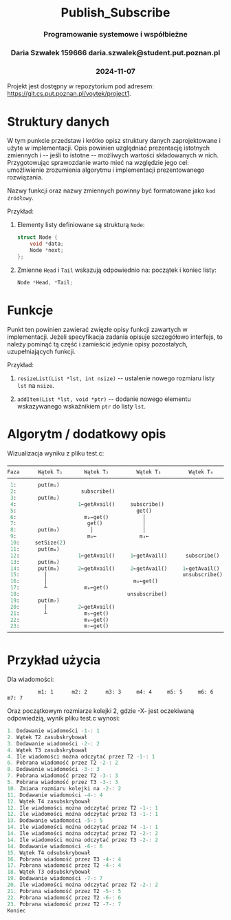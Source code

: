 <div align="center">
  <h1>Publish_Subscribe</h1>
  <h3>Programowanie systemowe i współbieżne</h3>
  <h3>Daria Szwałek 159666 daria.szwalek@student.put.poznan.pl </h3>
  <h3>2024-11-07</h3>
</div> 


Projekt jest dostępny w repozytorium pod adresem:  
<https://git.cs.put.poznan.pl/voytek/project1>.


# Struktury danych

W tym punkcie przedstaw i krótko opisz struktury danych zaprojektowane i użyte
w implementacji.  Opis powinien uzględniać prezentację istotnych zmiennych i
-- jeśli to istotne -- możliwych wartości składowanych w nich.  Przygotowując
sprawozdanie warto mieć na względzie jego cel: umożliwienie zrozumienia
algorytmu i implementacji prezentowanego rozwiązania.

Nazwy funkcji oraz nazwy zmiennych powinny być formatowane jako `kod źródłowy`.

Przykład:

1. Elementy listy definiowane są strukturą `Node`:

   ```C
   struct Node {
       void *data;
       Node *next;
   };
   ```

1. Zmienne `Head` i `Tail` wskazują odpowiednio na: początek i koniec listy:

   ```C
   Node *Head, *Tail;
   ```

# Funkcje

Punkt ten powinien zawierać zwięzłe opisy funkcji zawartych w implementacji.
Jeżeli specyfikacja zadania opisuje szczegółowo interfejs, to należy pominąć tą
część i zamieścić jedynie opisy pozostałych, uzupełniających funkcji.

Przykład:

1. `resizeList(List *lst, int nsize)` -- ustalenie nowego rozmiaru listy `lst`
   na `nsize`.

1. `addItem(List *lst, void *ptr)` -- dodanie nowego elementu wskazywanego
   wskaźnikiem `ptr` do listy `lst`.


# Algorytm / dodatkowy opis

Wizualizacja wyniku z pliku test.c:
```python
─────────────────────────────────────────────────────────────────────────
Faza      Wątek T₁       Wątek T₂         Wątek T₃         Wątek T₄
─────────────────────────────────────────────────────────────────────────
 1:       put(m₁)
 2:                     subscribe()
 3:       put(m₂)
 4:                    1←getAvail()     subscribe()
 5:                                       get()
 6:                      m₂←get()           │
 7:                       get()             │
 8:       put(m₃)          │                │
 9:                       m₃←              m₃←
 10:     setSize(2)
 11:      put(m₄)
 12:                   1←getAvail()     1←getAvail()      subscribe()
 13:      put(m₅)
 14:      put(m₆)      2←getAvail()     2←getAvail()     1←getAvail()
 15:        │                                            unsubscribe()
 16:        │                            m₄←get()
 17:        ┴            m₄←get()
 18:                                   unsubscribe()
 19:      put(m₇)
 20:        │          2←getAvail()
 21:        ┴            m₅←get()
 22:                     m₆←get()
 23:                     m₇←get()
─────────────────────────────────────────────────────────────────────────
```


# Przykład użycia

Dla wiadomości:
```
          m1: 1      m2: 2      m3: 3     m4: 4     m5: 5     m6: 6     m7: 7
```
Oraz początkowym rozmiarze kolejki 2, gdzie -X- jest oczekiwaną odpowiedzią, wynik pliku test.c wynosi:
```c
1. Dodawanie wiadomości -1-: 1
2. Wątek T2 zasubskrybował
3. Dodawanie wiadomości -2-: 2
4. Wątek T3 zasubskrybował
4. Ile wiadomości można odczytać przez T2 -1-: 1
6. Pobrana wiadomość przez T2 -2-: 2
8. Dodawanie wiadomości -3-: 3
7. Pobrana wiadomość przez T2 -3-: 3
5. Pobrana wiadomość przez T3 -3-: 3
10. Zmiana rozmiaru kolejki na -2-: 2
11. Dodawanie wiadomości -4-: 4
12. Wątek T4 zasubskrybował
12. Ile wiadomości można odczytać przez T2 -1-: 1
12. Ile wiadomości można odczytać przez T3 -1-: 1
13. Dodawanie wiadomości -5-: 5
14. Ile wiadomości można odczytać przez T4 -1-: 1
14. Ile wiadomości można odczytać przez T2 -2-: 2
14. Ile wiadomości można odczytać przez T3 -2-: 2
14. Dodawanie wiadomości -6-: 6
15. Wątek T4 odsubskrybował
16. Pobrana wiadomość przez T3 -4-: 4
17. Pobrana wiadomość przez T2 -4-: 4
18. Wątek T3 odsubskrybował
19. Dodawanie wiadomości -7-: 7
20. Ile wiadomości można odczytać przez T2 -2-: 2
21. Pobrana wiadomość przez T2 -5-: 5
22. Pobrana wiadomość przez T2 -6-: 6
23. Pobrana wiadomość przez T2 -7-: 7
Koniec
```
